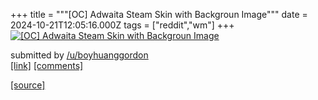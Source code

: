 +++
title = """[OC] Adwaita Steam Skin with Backgroun Image"""
date = 2024-10-21T12:05:16.000Z
tags = ["reddit","wm"]
+++
[![[OC] Adwaita Steam Skin with Backgroun Image](https://b.thumbs.redditmedia.com/UsMHbumME36taA7vqgyrVOoHN7NpLrwAMGVEAxny9uk.jpg "[OC] Adwaita Steam Skin with Backgroun Image")](https://www.reddit.com/r/unixporn/comments/1g8o1hm/oc_adwaita_steam_skin_with_backgroun_image/)

submitted by [/u/boyhuanggordon](https://www.reddit.com/user/boyhuanggordon)  
[\[link\]](https://www.reddit.com/gallery/1g8o1hm) [\[comments\]](https://www.reddit.com/r/unixporn/comments/1g8o1hm/oc_adwaita_steam_skin_with_backgroun_image/)

[[source]](https://www.reddit.com/r/unixporn/comments/1g8o1hm/oc_adwaita_steam_skin_with_backgroun_image/)
